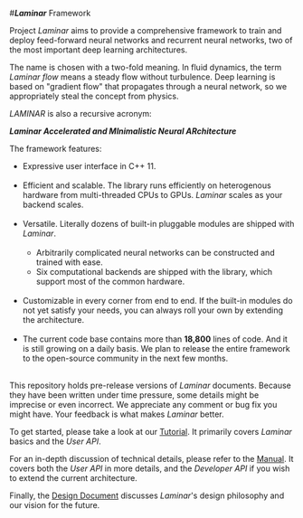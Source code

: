 #***Laminar*** Framework

Project *Laminar* aims to provide a comprehensive framework to train and deploy feed-forward neural networks and recurrent neural networks, two of the most important deep learning architectures. 

The name is chosen with a two-fold meaning. In fluid dynamics, the term _Laminar flow_ means a steady flow without turbulence. Deep learning is based on "gradient flow" that propagates through a neural network, so we appropriately steal the concept from physics. 

*LAMINAR* is also a recursive acronym:

__*Laminar Accelerated and MInimalistic Neural ARchitecture*__ 

The framework features:

- Expressive user interface in C++ 11.<br><br>
- Efficient and scalable. The library runs efficiently on heterogenous hardware from multi-threaded CPUs to GPUs. *Laminar* scales as your backend scales. <br><br>
- Versatile. Literally dozens of built-in pluggable modules are shipped with *Laminar*. <br><br>
	- Arbitrarily complicated neural networks can be constructed and trained with ease.
	- Six computational backends are shipped with the library, which support most of the common hardware. <br><br>
- Customizable in every corner from end to end. If the built-in modules do not yet satisfy your needs, you can always roll your own by extending the architecture. <br><br>
- The current code base contains more than **18,800** lines of code. And it is still growing on a daily basis. We plan to release the entire framework to the open-source community in the next few months. <br><br>

This repository holds pre-release versions of *Laminar* documents. Because they have been written under time pressure, some details might be imprecise or even incorrect. We appreciate any comment or bug fix you might have. Your feedback is what makes *Laminar* better. 

To get started, please take a look at our [Tutorial](Tutorial.md). It primarily covers *Laminar* basics and the *User API*. 

For an in-depth discussion of technical details, please refer to the [Manual](Manual.md). It covers both the *User API* in more details, and the *Developer API* if you wish to extend the current architecture. 

Finally, the [Design Document](DesignDoc.md) discusses *Laminar*'s design philosophy and our vision for the future. 